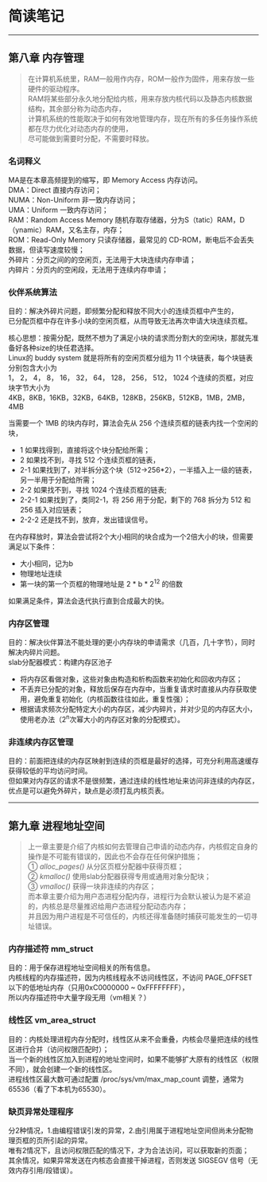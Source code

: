 # 简读笔记

---

## 第八章 内存管理

> 在计算机系统里，RAM一般用作内存，ROM一般作为固件，用来存放一些硬件的驱动程序。  
RAM将某些部分永久地分配给内核，用来存放内核代码以及静态内核数据结构，其余部分称为动态内存，  
计算机系统的性能取决于如何有效地管理内存，现在所有的多任务操作系统都在尽力优化对动态内存的使用，  
尽可能做到需要时分配，不需要时释放。  

### 名词释义
MA是在本章高频提到的缩写，即 Memory Access 内存访问。  
DMA：Direct 直接内存访问；  
NUMA：Non-Uniform 非一致内存访问；  
UMA：Uniform 一致内存访问；  
RAM：Random Access Memory 随机存取存储器，分为S（tatic）RAM，D（ynamic）RAM，又名主存，内存；    
ROM：Read-Only Memory 只读存储器，最常见的 CD-ROM，断电后不会丢失数据，但读写速度较慢；  
外碎片：分页之间的的空闲页，无法用于大块连续内存申请；  
内碎片：分页内的空闲段，无法用于连续内存申请；  

### 伙伴系统算法
目的：解决外碎片问题，即频繁分配和释放不同大小的连续页框中产生的，  
已分配页框中存在许多小块的空闲页框，从而导致无法再次申请大块连续页框。  

核心思想：按需分配，既然不想为了满足小块的请求而分割大的空闲块，那就先准备好各种size的块任君选择。  
Linux的 buddy system 就是将所有的空闲页框分组为 11 个块链表，每个块链表分别包含大小为  
1， 2， 4， 8， 16， 32， 64， 128， 256， 512， 1024 个连续的页框，对应块字节大小为  
4KB，8KB，16KB，32KB，64KB，128KB，256KB，512KB，1MB，2MB，4MB  

当需要一个 1MB 的块内存时，算法会先从 256 个连续页框的链表内找一个空闲的块，  
- 1 如果找得到，直接将这个块分配给所需；  
- 2 如果找不到，寻找 512 个连续页框的链表，  
- 2-1 如果找到了，对半拆分这个块（512->256*2），一半插入上一级的链表，另一半用于分配给所需；   
- 2-2 如果找不到，寻找 1024 个连续页框的链表;
- 2-2-1 如果找到了，类同2-1，将 256 用于分配，剩下的 768 拆分为 512 和 256 插入对应链表；
- 2-2-2 还是找不到，放弃，发出错误信号。  

在内存释放时，算法会尝试将2个大小相同的块合成为一个2倍大小的块，但需要满足以下条件：  
- 大小相同，记为b
- 物理地址连续
- 第一块的第一个页框的物理地址是 2 * b * 2<sup>12</sup> 的倍数

如果满足条件，算法会迭代执行直到合成最大的快。

### 内存区管理
目的：解决伙伴算法不能处理的更小内存块的申请需求（几百，几十字节），同时解决内碎片问题。  
slab分配器模式：构建内存区池子
- 将内存区看做对象，这些对象由构造和析构函数来初始化和回收内存区；
- 不丢弃已分配的对象，释放后保存在内存中，当重复请求时直接从内存获取使用，避免重复初始化（内核函数往往如此，重复性强）；
- 根据请求频次分配特定大小的内存区，减少内碎片，并对少见的内存区大小，使用老办法（2<sup>n</sup>次幂大小的内存区对象的分配模式）。

### 非连续内存区管理
目的：前面把连续的内存区映射到连续的页框是最好的选择，可充分利用高速缓存获得较低的平均访问时间。  
但如果对内存区的请求不是很频繁，通过连续的线性地址来访问非连续的内存区，  
优点是可以避免外碎片，缺点是必须打乱内核页表。  

---

## 第九章 进程地址空间
> 上一章主要是介绍了内核如何去管理自己申请的动态内存，内核假定自身的操作是不可能有错误的，因此也不会存在任何保护措施；  
① *alloc_pages()* 从分区页框分配器中获得页框；  
② *kmalloc()* 使用slab分配器获得专用或通用对象分配块；  
③ *vmalloc()* 获得一块非连续的内存区；  
而本章主要介绍为用户态进程分配内存，进程行为会默认被认为是不紧迫的，内核总是尽量推迟给用户态进程分配动态内存；  
并且因为用户进程是不可信任的，内核还得准备随时捕获可能发生的一切寻址错误。  

### 内存描述符 mm_struct
目的：用于保存进程地址空间相关的所有信息。  
内核线程的内存描述符，因为内核线程永不访问线性区，不访问 PAGE_OFFSET 以下的低地址内存（只用0xC0000000 ~ 0xFFFFFFFF），  
所以内存描述符中大量字段无用（vm相关？）

### 线性区 vm_area_struct
目的：内核处理进程内存分配时，线性区从来不会重叠，内核会尽量把连续的线性区进行合并（访问权限匹配时）；  
当一个新的线性区加入到进程的地址空间时，如果不能够扩大原有的线性区（权限不同），就会创建一个新的线性区。  
进程线性区最大数可通过配置 /proc/sys/vm/max_map_count 调整，通常为65536（看了下本机为65530）。

### 缺页异常处理程序
分2种情况，1.由编程错误引发的异常，2.由引用属于进程地址空间但尚未分配物理页框的页所引起的异常。  
唯有2情况下，且访问权限匹配的情况下，才为合法访问，可以获取新的页面；  
其余情况，如果异常发送在内核态会直接干掉进程，否则发送 SIGSEGV 信号（无效内存引用/段错误）。  

